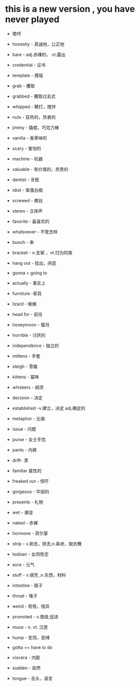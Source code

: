

# this is a new version , you have never played

- 嗯哼

- honestly - 真诚地，公正地
- bare - adj.赤裸的， vt.露出
- credential - 证书
- template - 模版
- grab - 攫取
- grabbed - 攫取过去式
- whipped - 鞭打，搅拌
- nuts - 狂热的，热衷的
- jimmy - 撬棍，巧克力棒
- vanilla - 香草味的
- scary - 害怕的
- machine - 机器
- valuable - 有价值的，昂贵的
- dentist - 牙医
- idiot - 笨蛋白痴
- screwed - 螺丝
- stereo - 立体声
- favorite - 最喜欢的
- whatsoever - 不管怎样
- bunch - 串
- bracket - n.支架 ，vt.归为同类
- hang out - 挂出，闲逛
- gonna  = going to
- actually - 事实上
- furniture  -家具
- lizard - 蜥蜴
- head for - 前往
- honeymoon - 蜜月
- horrible - 讨厌的
- independence - 独立的
- mittens - 手套
- sleigh - 雪橇
- kittens - 猫咪
- whiskers - 胡须
- decision - 决定
- established -v.建立，决定 adj.确定的
- metaphor - 比喻
- issue - 问题
- purse - 女士手包
- pants - 内裤
- drift- 漂
- familiar 属性的
- freaked out - 惊吓
- gorgeous - 华丽的
- presents - 礼物
- wet - 潮湿
- naked - 赤裸
- hormone - 荷尔蒙
- strip - v.剥去，除去,n.条状，脱衣舞
- lesbian - 女同性恋
- aura - 元气
- stuff - v.填充 ,n.东西，材料
- intestine - 肠子
- throat - 嗓子
- weird - 奇怪，怪异
- promoted - v.晋级,促进
- muse - n. vt. 沉思
- hump - 驼背，驼峰
- gotta == have to do
- viscera - 内脏
- sudden - 突然
- tongue - 舌头，语言
